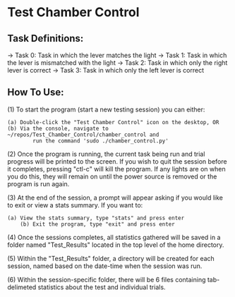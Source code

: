 # Test Chamber Control

Task Definitions:
----------------
-> Task 0: Task in which the lever matches the light
-> Task 1: Task in which the lever is mismatched with the light
-> Task 2: Task in which only the right lever is correct
-> Task 3: Task in which only the left lever is correct

How To Use:
------------
(1) To start the program (start a new testing session) you can either:

	(a) Double-click the "Test Chamber Control" icon on the desktop, OR
	(b) Via the console, navigate to ~/repos/Test_Chamber_Control/chamber_control and
            run the command 'sudo ./chamber_control.py'

(2) Once the program is running, the current task being run and trial progress will
    be printed to the screen. If you wish to quit the session before it completes,
    pressing "ctl-c" will kill the program. If any lights are on when you do this,
    they will remain on until the power source is removed or the program is run again.

(3) At the end of the session, a prompt will appear asking if you would like to exit
    or view a stats summary. If you want to:

	(a) View the stats summary, type "stats" and press enter
        (b) Exit the program, type "exit" and press enter

(4) Once the sessions completes, all statistics gathered will be saved in a folder
    named "Test_Results" located in the top level of the home directory.

(5) Within the "Test_Results" folder, a directory will be created for each session,
    named based on the date-time when the session was run.

(6) Within the session-specific folder, there will be 6 files containing tab-delimeted
    statistics about the test and individual trials.
